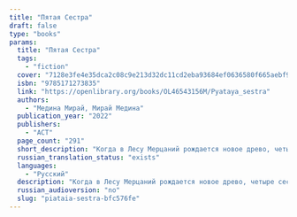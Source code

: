 ```yaml
---
title: "Пятая Сестра"
draft: false
type: "books"
params:
  title: "Пятая Сестра"
  tags:
    - "fiction"
  cover: "7128e3fe4e35dca2c08c9e213d32dc11cd2eba93684ef0636580f665aebf91e2.jpg"
  isbn: "9785171273835"
  link: "https://openlibrary.org/books/OL46543156M/Pyataya_sestra"
  authors:
    - "Медина Мирай, Мирай Медина"
  publication_year: "2022"
  publishers:
    - "АСТ"
  page_count: "291"
  short_description: "Когда в Лесу Мерцаний рождается новое древо, четыре сестры-стихии празднуют его рождение, поднося плоды древ, из которых сами родились. Но что, если однажды одно из новых древ выпустит на свет ещё..."
  russian_translation_status: "exists"
  languages:
    - "Русский"
  description: "Когда в Лесу Мерцаний рождается новое древо, четыре сестры-стихии празднуют его рождение, поднося плоды древ, из которых сами родились. Но что, если однажды одно из новых древ выпустит на свет ещё одну - пятую?Было время, когда в далекой Сноудонии жили только мифические существа. С тех пор, как пришел человек, молва об этих «диковинах» стала гаснуть среди народа из-за страха быть казненными. Но только не в сердце пятнадцатилетней Мелани. В своей комнатке она хранила запрещенные книги о мифических существах и искренне верила в их существование. Мелани не догадывалась, что сама относится к этим «диковинам». Что она и есть пятая сестра"
  russian_audioversion: "no"
  slug: "piataia-sestra-bfc576fe"
---
```

